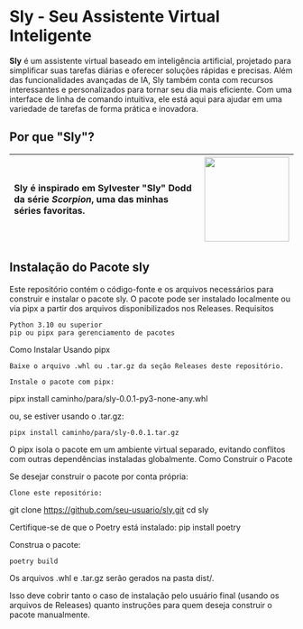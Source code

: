# Sly - Seu Assistente Virtual Inteligente

**Sly** é um assistente virtual baseado em inteligência artificial, projetado para simplificar suas tarefas diárias e oferecer soluções rápidas e precisas. Além das funcionalidades avançadas de IA, Sly também conta com recursos interessantes e personalizados para tornar seu dia mais eficiente. Com uma interface de linha de comando intuitiva, ele está aqui para ajudar em uma variedade de tarefas de forma prática e inovadora.

## Por que "Sly"?

| **Sly** é inspirado em Sylvester "Sly" Dodd da série _Scorpion_, uma das minhas séries favoritas. | <img src="https://static.wikia.nocookie.net/scorpion2011/images/2/27/Sylvester.png/revision/latest?cb=20170506031456" width="150"/> |
| :------------------------------------------------------------------------------------------------ | :---------------------------------------------------------------------------------------------------------------------------------- |

## Instalação do Pacote sly

Este repositório contém o código-fonte e os arquivos necessários para construir e instalar o pacote sly. O pacote pode ser instalado localmente ou via pipx a partir dos arquivos disponibilizados nos Releases.
Requisitos

    Python 3.10 ou superior
    pip ou pipx para gerenciamento de pacotes

Como Instalar Usando pipx

    Baixe o arquivo .whl ou .tar.gz da seção Releases deste repositório.

    Instale o pacote com pipx:

pipx install caminho/para/sly-0.0.1-py3-none-any.whl

ou, se estiver usando o .tar.gz:

    pipx install caminho/para/sly-0.0.1.tar.gz

O pipx isola o pacote em um ambiente virtual separado, evitando conflitos com outras dependências instaladas globalmente.
Como Construir o Pacote

Se desejar construir o pacote por conta própria:

    Clone este repositório:

git clone https://github.com/seu-usuario/sly.git
cd sly

Certifique-se de que o Poetry está instalado:
pip install poetry

Construa o pacote:

    poetry build

Os arquivos .whl e .tar.gz serão gerados na pasta dist/.

Isso deve cobrir tanto o caso de instalação pelo usuário final (usando os arquivos de Releases) quanto instruções para quem deseja construir o pacote manualmente.
